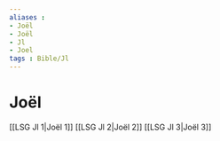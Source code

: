 ```yaml
---
aliases : 
- Joël
- Joël
- Jl
- Joel
tags : Bible/Jl
---
```


# Joël

[[LSG Jl 1|Joël 1]]
[[LSG Jl 2|Joël 2]]
[[LSG Jl 3|Joël 3]]
